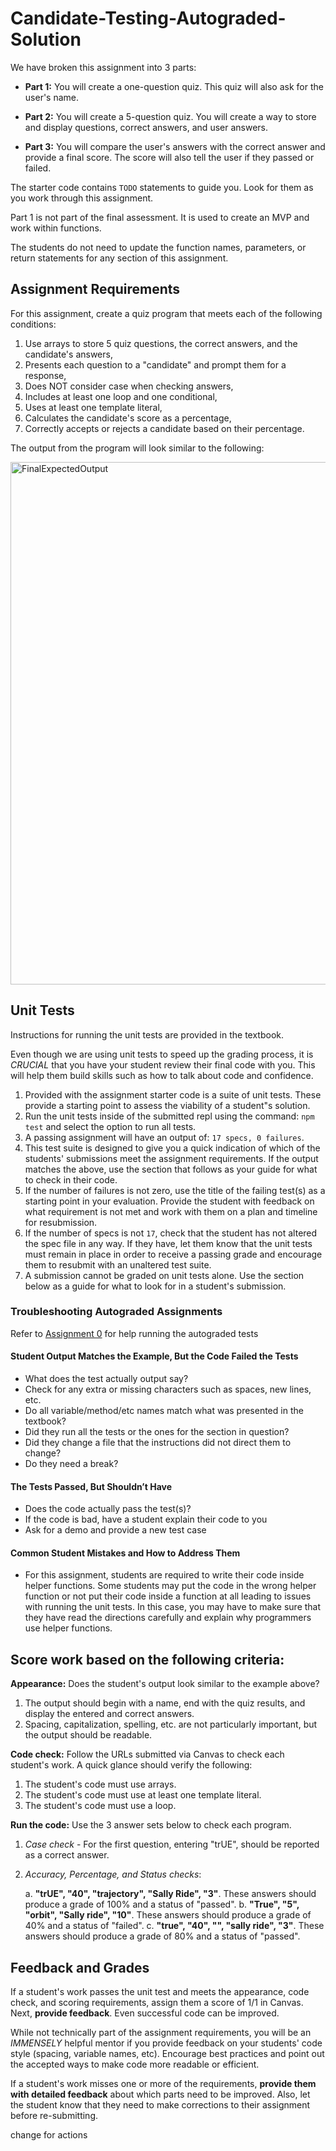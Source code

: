 # Candidate-Testing-Autograded-Solution


We have broken this assignment into 3 parts:

  - **Part 1:** You will create a one-question quiz.  This quiz will also ask for the user's name.
 
  - **Part 2:** You will create a 5-question quiz.  You will create a way to store and display questions, correct answers, and user answers.
  
  - **Part 3:** You will compare the user's answers with the correct answer and provide a final score.  The score will also tell the user if they passed or failed.

The starter code contains `TODO` statements to guide you.  Look for them as you work through this assignment.

Part 1 is not part of the final assessment. It is used to create an MVP and work within functions.  

The students do not need to update the function names, parameters, or return statements for any section of this assignment.  

## Assignment Requirements
For this assignment, create a quiz program that meets each of the following conditions:

   1. Use arrays to store 5 quiz questions, the correct answers, and the candidate's answers,
   1. Presents each question to a "candidate" and prompt them for a response,
   1. Does NOT consider case when checking answers,
   1. Includes at least one loop and one conditional,
   1. Uses at least one template literal,
   1. Calculates the candidate's score as a percentage,
   1. Correctly accepts or rejects a candidate based on their percentage.

The output from the program will look similar to the following:

<img width="836" alt="FinalExpectedOutput" src="https://github.com/LaunchCodeEducation/Candidate-Testing-Autograded-Solution/assets/66076696/4d4b2262-f6b9-4d99-8b51-660347dedf70">


## Unit Tests

Instructions for running the unit tests are provided in the textbook.

Even though we are using unit tests to speed up the grading process, it is _CRUCIAL_ that you have your student review their final code with you.  This will help them build skills such as how to talk about code and confidence.

1. Provided with the assignment starter code is a suite of unit tests. These provide a starting point to assess the viability of a student"s solution. 
1. Run the unit tests inside of the submitted repl using the command: ``npm test`` and select the option to run all tests.
1. A passing assignment will have an output of: ``17 specs, 0 failures``.
1. This test suite is designed to give you a quick indication of which of the students' submissions meet the assignment requirements. If the output matches the above, use the section that follows as your guide for what to check in their code.
1. If the number of failures is not zero, use the title of the failing test(s) as a starting point in your evaluation. Provide the student with feedback on what requirement is not met and work with them on a plan and timeline for resubmission.
1. If the number of specs is not ``17``, check that the student has not altered the spec file in any way. If they have, let them know that the unit tests must remain in place in order to receive a passing grade and encourage them to resubmit with an unaltered test suite.
1. A submission cannot be graded on unit tests alone. Use the section below as a guide for what to look for in a student's submission.
 
### Troubleshooting Autograded Assignments

<!-- TODO - link to A0-->
Refer to [Assignment 0](TODO) for help running the autograded tests

#### Student Output Matches the Example, But the Code Failed the Tests

* What does the test actually output say?
* Check for any extra or missing characters such as spaces, new lines, etc.
* Do all variable/method/etc names match what was presented in the textbook?
* Did they run all the tests or the ones for the section in question?
* Did they change a file that the instructions did not direct them to change?
* Do they need a break?

#### The Tests Passed, But Shouldn’t Have

* Does the code actually pass the test(s)?
* If the code is bad, have a student explain their code to you
* Ask for a demo and provide a new test case

#### Common Student Mistakes and How to Address Them

* For this assignment, students are required to write their code inside helper functions. Some students may put the code in the wrong helper function or not put their code inside a function at all leading to issues with running the unit tests. In this case, you may have to make sure that they have read the directions carefully and explain why programmers use helper functions.

## Score work based on the following criteria:


**Appearance:** Does the student's output look similar to the example above?

1. The output should begin with a name, end with the quiz results, and display
   the entered and correct answers.
1. Spacing, capitalization, spelling, etc. are not particularly important, but
   the output should be readable.

**Code check:** Follow the URLs submitted via Canvas to check each student's
work. A quick glance should verify the following:

1. The student's code must use arrays.
1. The student's code must use at least one template literal.
1. The student's code must use a loop.

**Run the code:** Use the 3 answer sets below to check each program.

1. *Case check* - For the first question, entering "trUE", should be reported
   as a correct answer.
1. *Accuracy, Percentage, and Status checks*:

   a. **"trUE", "40", "trajectory", "Sally Ride", "3"**. These answers should
      produce a grade of 100% and a status of "passed".
   b. **"True", "5", "orbit", "Sally ride", "10"**. These answers should produce a
      grade of 40% and a status of "failed".
   c. **"true", "40", "", "sally ride", "3"**. These answers should produce a grade
      of 80% and a status of "passed".

## Feedback and Grades


If a student's work passes the unit test and meets the appearance, code check, and scoring requirements,
assign them a score of 1/1 in Canvas. Next, **provide feedback**. Even successful
code can be improved.

While not technically part of the assignment requirements, you will be an
*IMMENSELY* helpful mentor if you provide feedback on your students' code style
(spacing, variable names, etc). Encourage best practices and point out the
accepted ways to make code more readable or efficient. 

If a student's work misses one or more of the requirements, **provide them with
detailed feedback** about which parts need to be improved. Also, let the student know that they need to make corrections to their assignment before re-submitting.

change for actions
